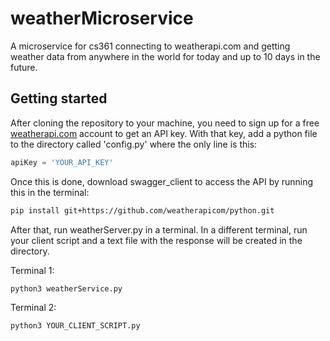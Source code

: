 # weatherMicroservice
A microservice for cs361 connecting to weatherapi.com and getting weather data from anywhere in the world for today and up to 10 days in the future.


## Getting started
After cloning the repository to your machine, you need to sign up for a free [weatherapi.com](https://www.weatherapi.com/signup.aspx) account to get an API key. With that key, add a python file to the directory called 'config.py' where the only line is this:

```python
apiKey = 'YOUR_API_KEY'
```
Once this is done, download swagger_client to access the API by running this in the terminal:

```sh
pip install git+https://github.com/weatherapicom/python.git
```

After that, run weatherServer.py in a terminal. In a different terminal, run your client script and a text file with the response will be created in the directory.

Terminal 1:
```sh
python3 weatherService.py
```

Terminal 2:
```sh
python3 YOUR_CLIENT_SCRIPT.py
```